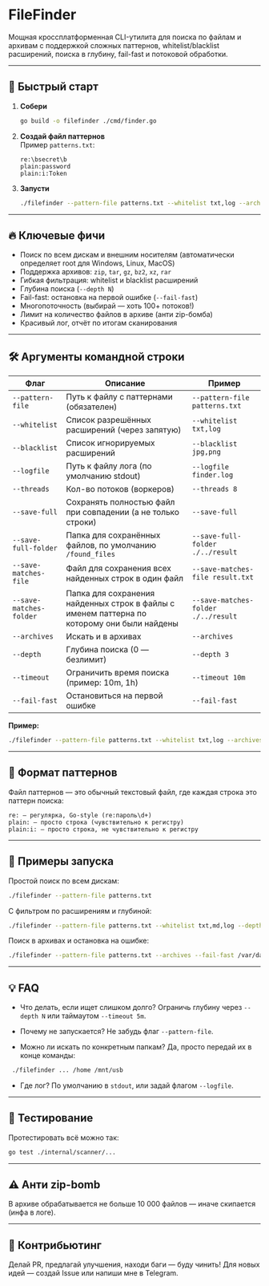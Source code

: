 # FileFinder

Мощная кроссплатформенная CLI-утилита для поиска по файлам и архивам с поддержкой сложных паттернов, whitelist/blacklist
расширений, поиска в глубину, fail-fast и потоковой обработки.

---

## 🚀 Быстрый старт

1. **Собери**
    ```bash
    go build -o filefinder ./cmd/finder.go
    ```

2. **Создай файл паттернов**  
   Пример `patterns.txt`:
    ```
    re:\bsecret\b
    plain:password
    plain:i:Token
    ```

3. **Запусти**
    ```bash
    ./filefinder --pattern-file patterns.txt --whitelist txt,log --archives --threads 8 /var/log
    ```

---

## 🔥 Ключевые фичи

- Поиск по всем дискам и внешним носителям (автоматически определяет root для Windows, Linux, MacOS)
- Поддержка архивов: `zip`, `tar`, `gz`, `bz2`, `xz`, `rar`
- Гибкая фильтрация: whitelist и blacklist расширений
- Глубина поиска (`--depth N`)
- Fail-fast: остановка на первой ошибке (`--fail-fast`)
- Многопоточность (выбирай — хоть 100+ потоков!)
- Лимит на количество файлов в архиве (анти zip-бомба)
- Красивый лог, отчёт по итогам сканирования

---

## 🛠️ Аргументы командной строки

| Флаг                    | Описание                                                                                    | Пример                              |
|-------------------------|---------------------------------------------------------------------------------------------|-------------------------------------|
| `--pattern-file`        | Путь к файлу с паттернами (обязателен)                                                      | `--pattern-file patterns.txt`       |
| `--whitelist`           | Список разрешённых расширений (через запятую)                                               | `--whitelist txt,log`               |
| `--blacklist`           | Список игнорируемых расширений                                                              | `--blacklist jpg,png`               |
| `--logfile`             | Путь к файлу лога (по умолчанию stdout)                                                     | `--logfile finder.log`              |
| `--threads`             | Кол-во потоков (воркеров)                                                                   | `--threads 8`                       |
| `--save-full`           | Сохранять полностью файл при совпадении (а не только строки)                                | `--save-full`                       |
| `--save-full-folder`    | Папка для сохранённых файлов, по умолчанию `/found_files`                                   | `--save-full-folder ./../result`    |
| `--save-matches-file`   | Файл для сохранения всех найденных строк в один файл                                        | `--save-matches-file result.txt`    |  
| `--save-matches-folder` | Папка для сохранения найденных строк в файлы с именем паттерна по которому они были найдены | `--save-matches-folder ./../result` |  
| `--archives`            | Искать и в архивах                                                                          | `--archives`                        |
| `--depth`               | Глубина поиска (0 — безлимит)                                                               | `--depth 3`                         |
| `--timeout`             | Ограничить время поиска (пример: 10m, 1h)                                                   | `--timeout 10m`                     |
| `--fail-fast`           | Остановиться на первой ошибке                                                               | `--fail-fast`                       |

**Пример:**

```bash
./filefinder --pattern-file patterns.txt --whitelist txt,log --archives --threads 8 --depth 2 /home /mnt/flash
```

---

## 🎯 Формат паттернов

Файл паттернов — это обычный текстовый файл, где каждая строка это паттерн поиска:

```
re: — регулярка, Go-style (re:пароль\d+)
plain: — просто строка (чувствительно к регистру)
plain:i: — просто строка, не чувствительно к регистру
```

---

## 📝 Примеры запуска

Простой поиск по всем дискам:

```bash
./filefinder --pattern-file patterns.txt
```

С фильтром по расширениям и глубиной:

```bash
./filefinder --pattern-file patterns.txt --whitelist txt,md,log --depth 2 /home/user/Documents
```

Поиск в архивах и остановка на ошибке:

```bash
./filefinder --pattern-file patterns.txt --archives --fail-fast /var/data
```

---

## 💡 FAQ

* Что делать, если ищет слишком долго?
  Ограничь глубину через `--depth N` или таймаутом `--timeout 5m`.

* Почему не запускается?
  Не забудь флаг `--pattern-file`.

* Можно ли искать по конкретным папкам?
  Да, просто передай их в конце команды:

```bash
 ./filefinder ... /home /mnt/usb
```

* Где лог?
  По умолчанию в `stdout`, или задай флагом `--logfile`.

---

## 🧪 Тестирование

Протестировать всё можно так:

```bash
go test ./internal/scanner/...
```

---

## ⚠️ Анти zip-bomb

В архиве обрабатывается не больше 10 000 файлов — иначе скипается (инфа в логе).

---

## 🤘 Контрибьютинг

Делай PR, предлагай улучшения, находи баги — буду чинить!
Для новых идей — создай Issue или напиши мне в Telegram.
